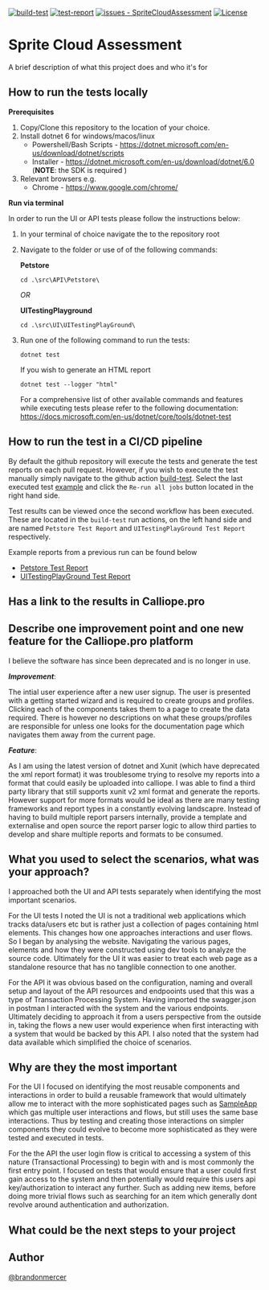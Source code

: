 [![build-test](https://github.com/brandonam/SpriteCloudAssessment/workflows/build-test/badge.svg)](https://github.com/brandonam/SpriteCloudAssessment/actions?query=workflow:"build-test")
[![test-report](https://github.com/brandonam/SpriteCloudAssessment/workflows/test-report/badge.svg)](https://github.com/brandonam/SpriteCloudAssessment/actions?query=workflow:"test-report")
[![issues - SpriteCloudAssessment](https://img.shields.io/github/issues/brandonam/SpriteCloudAssessment)](https://github.com/brandonam/SpriteCloudAssessment/issues)
[![License](https://img.shields.io/badge/License-MIT-blue)](#license)
# Sprite Cloud Assessment

A brief description of what this project does and who it's for

## How to run the tests locally
__Prerequisites__
1. Copy/Clone this repository to the location of your choice.
2. Install dotnet 6 for windows/macos/linux
    - Powershell/Bash Scripts - https://dotnet.microsoft.com/en-us/download/dotnet/scripts
    - Installer - https://dotnet.microsoft.com/en-us/download/dotnet/6.0 (**NOTE**: the SDK is required )
3. Relevant browsers e.g.
    - Chrome - https://www.google.com/chrome/

__Run via terminal__

In order to run the UI or API tests please follow the instructions below:

1. In your terminal of choice navigate the to the repository root
2. Navigate to the folder or use of of the following commands: 

    **Petstore**
    ```
    cd .\src\API\Petstore\
    ```
    _OR_
    
    **UITestingPlayground**
    ```
    cd .\src\UI\UITestingPlayGround\
    ```

3. Run one of the following command to run the tests:
    ``` 
    dotnet test
    ```
    If you wish to generate an HTML report
    ``` 
    dotnet test --logger "html"
    ```
    For a comprehensive list of other available commands and features while executing tests please refer to the following documentation: https://docs.microsoft.com/en-us/dotnet/core/tools/dotnet-test


## How to run the test in a CI/CD pipeline

By default the github repository will execute the tests and generate the test reports on each pull request. However, if you wish to execute the test manually simply navigate to the github action [build-test](https://github.com/brandonam/SpriteCloudAssessment/actions/workflows/build-test.yml). Select the last executed test [example](https://github.com/brandonam/SpriteCloudAssessment/actions/runs/2773281212) and click the `Re-run all jobs` button located in the right hand side.

Test results can be viewed once the second workflow has been executed. These are located in the `build-test` run actions, on the left hand side and are named `Petstore Test Report` and `UITestingPlayGround Test Report` respectively.

Example reports from a previous run can be found below
- [Petstore Test Report](https://github.com/brandonam/SpriteCloudAssessment/runs/7607082433?check_suite_focus=true)
- [UITestingPlayGround Test Report](https://github.com/brandonam/SpriteCloudAssessment/runs/7607082243?check_suite_focus=true)

## Has a link to the results in Calliope.pro



## Describe one improvement point and one new feature for the Calliope.pro platform

I believe the software has since been deprecated and is no longer in use. 

**_Improvement_**:

The intial user experience after a new user signup. The user is presented with a getting started wizard and is required to create groups and profiles. Clicking each of the components takes them to a page to create the data required. There is however no descriptions on what these groups/profiles are responsible for unless one looks for the documentation page which navigates them away from the current page.

**_Feature_**:

As I am using the latest version of dotnet and Xunit (which have deprecated the xml report format) it was troublesome trying to resolve my reports into a format that could easily be uploaded into calliope. I was able to find a third party library that still supports xunit v2 xml format and generate the reports. However support for more formats would be ideal as there are many testing frameworks and report types in a constantly evolving landscapre. Instead of having to build multiple report parsers internally, provide a template and externalise and open source the report parser logic to allow third parties to develop and share multiple reports and formats to be consumed.

## What you used to select the scenarios, what was your approach?

I approached both the UI and API tests separately when identifying the most important scenarios. 

For the UI tests I noted the UI is not a traditional web applications which tracks data/users etc but is rather just a collection of pages containing html elements. This changes how one approaches interactions and user flows. So I began by analysing the website. Navigating the various pages, elements and how they were constructed using dev tools to analyze the source code. Ultimately for the UI it was easier to treat each web page as a standalone resource that has no tanglible connection to one another.

For the API it was obvious based on the configuration, naming and overall setup and layout of the API resources and endpooints used that this was a type of Transaction Processing System. Having imported the swagger.json in postman I interacted with the system and the various endpoints. Ultimately deciding to approach it from a users perspective from the outside in, taking the flows a new user would experience when first interacting with a system that would be backed by this API. I also noted that the system had data available which simplified the choice of scenarios.

## Why are they the most important
For the UI I focused on identifying the most reusable components and interactions in order to build a reusable framework that would ultimately allow me to interact with the more sophisticated pages such as [SampleApp](http://www.uitestingplayground.com/sampleapp) which gas multiple user interactions and flows, but still uses the same base interactions. Thus by testing and creating those interactions on simpler components they could evolve to become more sophisticated as they were tested and executed in tests.

For the the API the user login flow is critical to accessing a system of this nature (Transactional Processing) to begin with and is most commonly the first entry point. I focused on tests that would ensure that a user could first gain access to the system and then potentially would require this users api key/authorization to interact any further. Such as adding new items, before doing more trivial flows such as searching for an item which generally dont revolve around authentication and authorization.

## What could be the next steps to your project

## Author

[@brandonmercer](https://github.com/brandonam)

